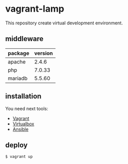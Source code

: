# vagrant-lamp

This repository create virtual development environment.

## middleware

| package | version |
| ------- | ------- |
| apache  | 2.4.6   |
| php     | 7.0.33  |
| mariadb | 5.5.60  |


## installation

You need next tools:

- [Vagrant](https://www.vagrantup.com/downloads.html)
- [Virtualbox](https://www.virtualbox.org/wiki/Downloads)
- [Ansible](https://www.ansible.com/)

## deploy

```sh
$ vagrant up
```
